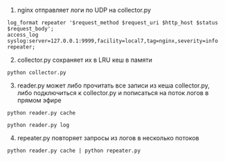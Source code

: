 1. nginx отправляет логи по UDP на collector.py

```
log_format repeater '$request_method $request_uri $http_host $status $request_body';
access_log syslog:server=127.0.0.1:9999,facility=local7,tag=nginx,severity=info repeater;
```

2. collector.py сохраняет их в LRU кеш в памяти

```
python collector.py
```

3. reader.py может либо прочитать все записи из кеша collector.py, либо подключиться к collector.py и пописаться на поток логов в прямом эфире

```
python reader.py cache
```

```
python reader.py log
```

4. repeater.py повторяет запросы из логов в несколько потоков

```
python reader.py cache | python repeater.py
```
